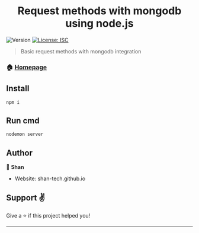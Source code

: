 <h1 align="center"> Request methods with mongodb using node.js</h1>
<p>
  <img alt="Version" src="https://img.shields.io/badge/version-1.0.0-blue.svg?cacheSeconds=2592000" />
  <a href="#" target="_blank">
    <img alt="License: ISC" src="https://img.shields.io/badge/License-ISC-yellow.svg" />
  </a>
</p>

> Basic request methods with mongodb integration

### 🏠 [Homepage](server.js)

## Install

```sh
npm i
```

## Run cmd

```sh
nodemon server
```

## Author

👤 **Shan**

* Website: shan-tech.github.io

## Support ✌

Give a ⭐️ if this project helped you!

***
